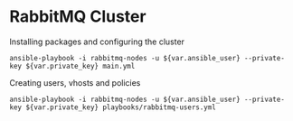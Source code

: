 # RabbitMQ Cluster

Installing packages and configuring the cluster

``` 
ansible-playbook -i rabbitmq-nodes -u ${var.ansible_user} --private-key ${var.private_key} main.yml
``` 

Creating users, vhosts and policies

``` 
ansible-playbook -i rabbitmq-nodes -u ${var.ansible_user} --private-key ${var.private_key} playbooks/rabbitmq-users.yml
```
